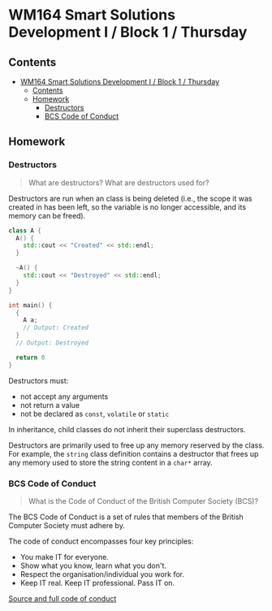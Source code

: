 # WM164 Smart Solutions Development I / Block 1 / Thursday

## Contents

- [WM164 Smart Solutions Development I / Block 1 / Thursday](#wm164-smart-solutions-development-i--block-1--thursday)
  - [Contents](#contents)
  - [Homework](#homework)
    - [Destructors](#destructors)
    - [BCS Code of Conduct](#bcs-code-of-conduct)

## Homework

### Destructors

> What are destructors? What are destructors used for?

Destructors are run when an class is being deleted (i.e., the scope it was created in has been left, so the variable is no longer accessible, and its memory can be freed).

```cpp
class A {
  A() {
    std::cout << "Created" << std::endl;
  }

  ~A() {
    std::cout << "Destroyed" << std::endl;
  }
}

int main() {
  {
    A a;
    // Output: Created
  }
  // Output: Destroyed

  return 0
}
```

Destructors must:

- not accept any arguments
- not return a value
- not be declared as `const`, `volatile` or `static`

In inheritance, child classes do not inherit their superclass destructors.

Destructors are primarily used to free up any memory reserved by the class. For example, the `string` class definition contains a destructor that frees up any memory used to store the string content in a `char*` array.

### BCS Code of Conduct

> What is the Code of Conduct of the British Computer Society (BCS)?

The BCS Code of Conduct is a set of rules that members of the British Computer Society must adhere by.

The code of conduct encompasses four key principles:

- You make IT for everyone.
- Show what you know, learn what you don't.
- Respect the organisation/individual you work for.
- Keep IT real. Keep IT professional. Pass IT on.

[Source and full code of conduct](https://www.bcs.org/membership-and-registrations/become-a-member/bcs-code-of-conduct)
